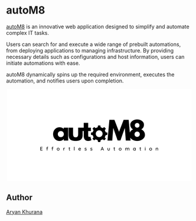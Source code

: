 # autoM8

[autoM8](https://github.com/AryanK1511/autoM8) is an innovative web application designed to simplify and automate complex IT tasks.

Users can search for and execute a wide range of prebuilt automations, from deploying applications to managing infrastructure. By providing necessary details such as configurations and host information, users can initiate automations with ease.

autoM8 dynamically spins up the required environment, executes the automation, and notifies users upon completion.

<div style="text-align: center;">
    <img src="./assets/autoM8_logo.jpg" alt="autoM8 Logo">
</div>

## Author

[Aryan Khurana](https://github.com/AryanK1511)
